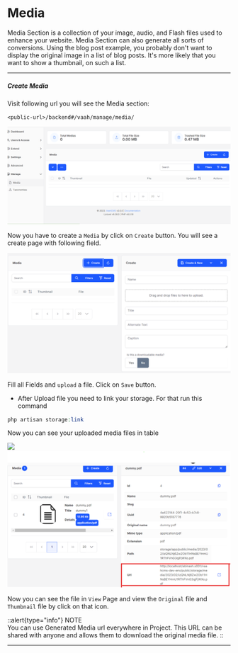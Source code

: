 # Media

Media Section is a collection of your image, audio, and Flash files used to enhance your website. Media Section can also generate all sorts of conversions. Using the blog post example, you probably don't want to display the original image in a list of blog posts. It's more likely that you want to show a thumbnail, on such a list.

------



##### Create Media

Visit following url you will see the Media section:

```http request
<public-url>/backend#/vaah/manage/media/
```

<img src="/images/2x-media-1.png" alt="media1">


Now you have to create a `Media` by click on `Create` button. You will see a create page with following field.

<img src="/images/2x-media-2.png" alt="media2">

Fill all Fields and `upload` a file. Click on `Save` button.

- After Upload file you need to link your storage. For that run this command 

```php
php artisan storage:link
```
Now you can see your uploaded media files in table 

<img src="/images/2x-media-2.1.png" >

<img src="/images/2x-media-3.png" alt="media3">

Now you can see the file in `View` Page and view the `Original` file and `Thumbnail` file by click on that icon.

::alert{type="info"}
NOTE   
You can use Generated Media url everywhere in Project. This URL can be shared with anyone and allows them to download the original media file.
::


------


